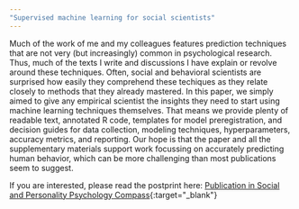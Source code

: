 ```yaml
---
"Supervised machine learning for social scientists"
---
```


Much of the work of me and my colleagues features prediction techniques that are not very (but increasingly) common in psychological research. Thus, much of the texts I write and discussions I have explain or revolve around these techniques. Often, social and behavioral scientists are surprised how easily they comprehend these techiques as they relate closely to methods that they already mastered. In this paper, we simply aimed to give any empirical scientist the insights they need to start using machine learning techniques themselves. That means we provide plenty of readable text, annotated R code, templates for model preregistration, and decision guides for data collection, modeling techniques, hyperparameters, accuracy metrics, and reporting. 
Our hope is that the paper and all the supplementary materials support work focussing on accurately predicting human behavior, which can be more challenging than most publications seem to suggest.

If you are interested, please read the postprint here: [Publication in Social and Personality Psychology Compass](https://osf.io/g2byv/){:target="_blank"}